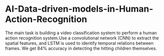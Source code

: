 # AI-Data-driven-models-in-Human-Action-Recognition
The main task is building a video classification system to perform a human action recognition system.Use a convolutional network (CNN) to extract the spatial features, and LSTM is used to identify temporal relations between frames. We get 84% accuracy in detecting the hitting children themselves.
